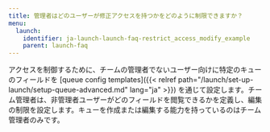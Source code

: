 ```yaml
---
title: 管理者はどのユーザーが修正アクセスを持つかをどのように制限できますか？
menu:
  launch:
    identifier: ja-launch-launch-faq-restrict_access_modify_example
    parent: launch-faq
---
```


アクセスを制御するために、チームの管理者でないユーザー向けに特定のキューのフィールドを [queue config templates]({{< relref path="/launch/set-up-launch/setup-queue-advanced.md" lang="ja" >}}) を通じて設定します。チーム管理者は、非管理者ユーザーがどのフィールドを閲覧できるかを定義し、編集の制限を設定します。キューを作成または編集する能力を持っているのはチーム管理者のみです。